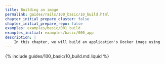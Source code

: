 ```yaml
---
title: Building an image
permalink: guides/rails/100_basic/10_build.html
chapter_initial_prepare_cluster: false
chapter_initial_prepare_repo: false
examples: examples/basic/001_build
examples_initial: examples/basic/000_app
description: |
    In this chapter, we will build an application's Docker image using werf and [Dockerfile](https://docs.docker.com/engine/reference/builder/). Then, we will test the built image by running it locally.
---
```


{% include guides/100_basic/10_build.md.liquid %}
